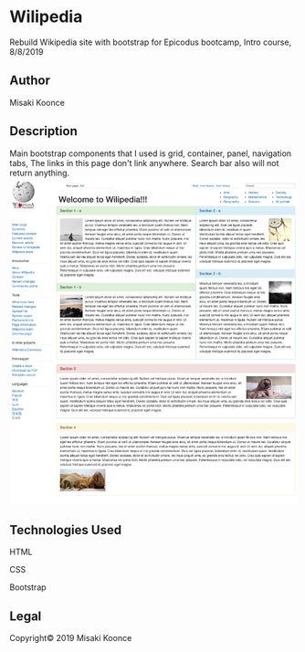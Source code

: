 # Wilipedia

Rebuild Wikipedia site with bootstrap for Epicodus bootcamp, Intro course, 8/8/2019


## Author
Misaki Koonce


## Description
Main bootstrap components that I used is grid, container, panel, navigation tabs, The links in this page don't link anywhere. Search bar also will not return anything.
![Screenshot of Wilipedia](img/screenshot.png)


## Technologies Used
HTML

CSS

Bootstrap


## Legal
Copyright© 2019 Misaki Koonce